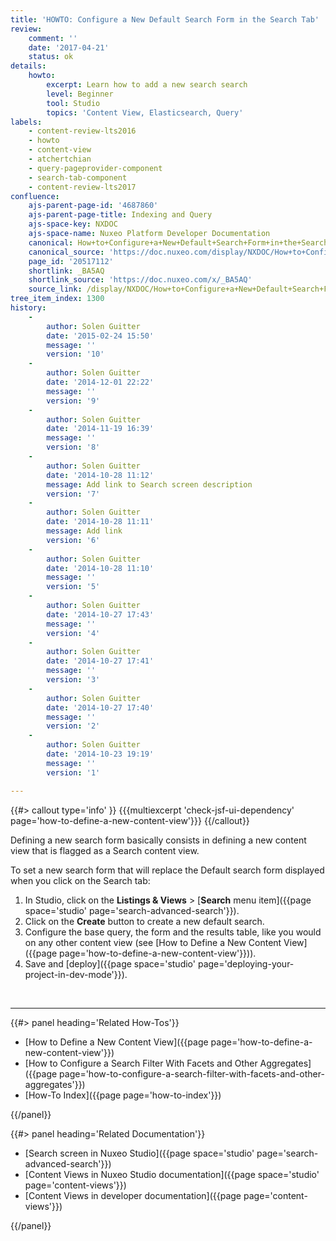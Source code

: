 ```yaml
---
title: 'HOWTO: Configure a New Default Search Form in the Search Tab'
review:
    comment: ''
    date: '2017-04-21'
    status: ok
details:
    howto:
        excerpt: Learn how to add a new search search
        level: Beginner
        tool: Studio
        topics: 'Content View, Elasticsearch, Query'
labels:
    - content-review-lts2016
    - howto
    - content-view
    - atchertchian
    - query-pageprovider-component
    - search-tab-component
    - content-review-lts2017
confluence:
    ajs-parent-page-id: '4687860'
    ajs-parent-page-title: Indexing and Query
    ajs-space-key: NXDOC
    ajs-space-name: Nuxeo Platform Developer Documentation
    canonical: How+to+Configure+a+New+Default+Search+Form+in+the+Search+Tab
    canonical_source: 'https://doc.nuxeo.com/display/NXDOC/How+to+Configure+a+New+Default+Search+Form+in+the+Search+Tab'
    page_id: '20517112'
    shortlink: _BA5AQ
    shortlink_source: 'https://doc.nuxeo.com/x/_BA5AQ'
    source_link: /display/NXDOC/How+to+Configure+a+New+Default+Search+Form+in+the+Search+Tab
tree_item_index: 1300
history:
    -
        author: Solen Guitter
        date: '2015-02-24 15:50'
        message: ''
        version: '10'
    -
        author: Solen Guitter
        date: '2014-12-01 22:22'
        message: ''
        version: '9'
    -
        author: Solen Guitter
        date: '2014-11-19 16:39'
        message: ''
        version: '8'
    -
        author: Solen Guitter
        date: '2014-10-28 11:12'
        message: Add link to Search screen description
        version: '7'
    -
        author: Solen Guitter
        date: '2014-10-28 11:11'
        message: Add link
        version: '6'
    -
        author: Solen Guitter
        date: '2014-10-28 11:10'
        message: ''
        version: '5'
    -
        author: Solen Guitter
        date: '2014-10-27 17:43'
        message: ''
        version: '4'
    -
        author: Solen Guitter
        date: '2014-10-27 17:41'
        message: ''
        version: '3'
    -
        author: Solen Guitter
        date: '2014-10-27 17:40'
        message: ''
        version: '2'
    -
        author: Solen Guitter
        date: '2014-10-23 19:19'
        message: ''
        version: '1'

---
```

{{#> callout type='info' }}
{{{multiexcerpt 'check-jsf-ui-dependency' page='how-to-define-a-new-content-view'}}}
{{/callout}}

Defining a new search form basically consists in defining a new content view that is flagged as a Search content view.

To set a new search form that will replace the Default search form displayed when you click on the Search tab:

1.  In Studio, click on the **Listings & Views** > [**Search** menu item]({{page space='studio' page='search-advanced-search'}}).
2.  Click on the **Create** button to create a new default search.
3.  Configure the base query, the form and the results table, like you would on any other content view (see [How to Define a New Content View]({{page page='how-to-define-a-new-content-view'}})).
4.  Save and [deploy]({{page space='studio' page='deploying-your-project-in-dev-mode'}}).

&nbsp;

* * *

<div class="row" data-equalizer data-equalize-on="medium"><div class="column medium-6">{{#> panel heading='Related How-Tos'}}

- [How to Define a New Content View]({{page page='how-to-define-a-new-content-view'}})
- [How to Configure a Search Filter With Facets and Other Aggregates]({{page page='how-to-configure-a-search-filter-with-facets-and-other-aggregates'}})
- [How-To Index]({{page page='how-to-index'}})

{{/panel}}</div><div class="column medium-6">{{#> panel heading='Related Documentation'}}

- [Search screen in Nuxeo Studio]({{page space='studio' page='search-advanced-search'}})
- [Content Views in Nuxeo Studio documentation]({{page space='studio' page='content-views'}})
- [Content Views in developer documentation]({{page page='content-views'}})

{{/panel}}</div></div>
